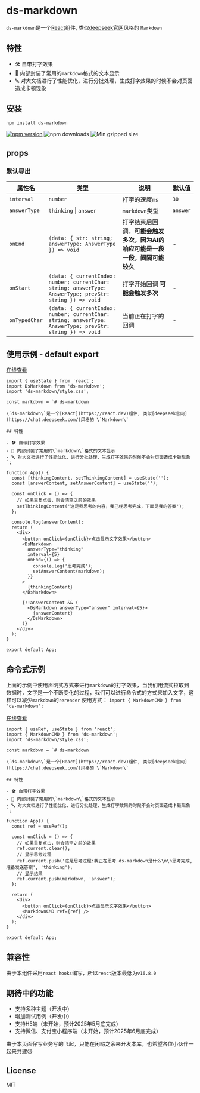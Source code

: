 # ds-markdown

`ds-markdown`是一个[React](https://react.dev)组件, 类似[deepseek官网](https://chat.deepseek.com/)风格的 `Markdown`

## 特性

- 🛠 自带打字效果
- 🦮 内部封装了常用的`markdown`格式的文本显示
- 🔤 对大文档进行了性能优化，进行分批处理，生成打字效果的时候不会对页面造成卡顿现象

## 安装

```bash
npm install ds-markdown
```

<a href="https://www.npmjs.com/package/ds-markdown"><img src="https://img.shields.io/npm/v/ds-markdown" alt="npm version"/></a>
<img src="https://img.shields.io/npm/dm/ds-markdown.svg" alt="npm downloads"/> <img src="https://img.shields.io/bundlephobia/minzip/ds-markdown" alt="Min gzipped size"/>

## props

### 默认导出

| 属性名        | 类型                                                                                                     | 说明                                                                         | 默认值   |
| ------------- | -------------------------------------------------------------------------------------------------------- | ---------------------------------------------------------------------------- | -------- |
| `interval`    | `number`                                                                                                 | 打字的速度`ms`                                                               | `30`     |
| `answerType`  | `thinking` \| `answer`                                                                                   | `markdown`类型                                                               | `answer` |
| `onEnd`       | `(data: { str: string; answerType: AnswerType }) => void`                                                | 打字结束后回调，**可能会触发多次，因为AI的响应可能是一段一段，间隔可能较久** | -        |
| `onStart`     | `(data: { currentIndex: number; currentChar: string; answerType: AnswerType; prevStr: string }) => void` | 打字开始回调 **可能会触发多次**                                              | -        |
| `onTypedChar` | `(data: { currentIndex: number; currentChar: string; answerType: AnswerType; prevStr: string }) => void` | 当前正在打字的回调                                                           | -        |

## 使用示例 - default export

[在线查看](https://stackblitz.com/edit/vitejs-vite-ddfw8avb?file=src%2FApp.tsx)

```tsx
import { useState } from 'react';
import DsMarkdown from 'ds-markdown';
import 'ds-markdown/style.css';

const markdown = `# ds-markdown

\`ds-markdown\`是一个[React](https://react.dev)组件, 类似[deepseek官网](https://chat.deepseek.com/)风格的 \`Markdown\`

## 特性

- 🛠 自带打字效果
- 🦮 内部封装了常用的\`markdown\`格式的文本显示
- 🔤 对大文档进行了性能优化，进行分批处理，生成打字效果的时候不会对页面造成卡顿现象
`;

function App() {
  const [thinkingContent, setThinkingContent] = useState('');
  const [answerContent, setAnswerContent] = useState('');

  const onClick = () => {
    // 如果重复点击，则会清空之前的效果
    setThinkingContent('这是我思考的内容，我已经思考完成，下面是我的答案');
  };

  console.log(answerContent);
  return (
    <div>
      <button onClick={onClick}>点击显示文字效果</button>
      <DsMarkdown
        answerType="thinking"
        interval={5}
        onEnd={() => {
          console.log('思考完成');
          setAnswerContent(markdown);
        }}
      >
        {thinkingContent}
      </DsMarkdown>

      {!!answerContent && (
        <DsMarkdown answerType="answer" interval={5}>
          {answerContent}
        </DsMarkdown>
      )}
    </div>
  );
}

export default App;
```

## 命令式示例

上面的示例中使用声明式方式来进行`markdown`的打字效果，当我们用流式拉取到数据时，文字是一个不断变化的过程，我们可以进行命令式的方式来加入文字，这样可以减少`markdown`的`rerender`
使用方式：
`import { MarkdownCMD } from 'ds-markdown';`

[在线查看](https://stackblitz.com/edit/vitejs-vite-2ri8kex3?file=src%2FApp.tsx)

```tsx
import { useRef, useState } from 'react';
import { MarkdownCMD } from 'ds-markdown';
import 'ds-markdown/style.css';

const markdown = `# ds-markdown

\`ds-markdown\`是一个[React](https://react.dev)组件, 类似[deepseek官网](https://chat.deepseek.com/)风格的 \`Markdown\`

## 特性

- 🛠 自带打字效果
- 🦮 内部封装了常用的\`markdown\`格式的文本显示
- 🔤 对大文档进行了性能优化，进行分批处理，生成打字效果的时候不会对页面造成卡顿现象
`;

function App() {
  const ref = useRef();

  const onClick = () => {
    // 如果重复点击，则会清空之前的效果
    ref.current.clear();
    // 显示思考过程
    ref.current.push('这是思考过程:我正在思考 ds-markdown是什么\n\n思考完成,准备发送答案', 'thinking');
    // 显示结果
    ref.current.push(markdown, 'answer');
  };

  return (
    <div>
      <button onClick={onClick}>点击显示文字效果</button>
      <MarkdownCMD ref={ref} />
    </div>
  );
}

export default App;
```

## 兼容性

由于本组件采用`react hooks`编写，所以`react`版本最低为`v16.8.0`

## 期待中的功能

- 支持多种主题（开发中）
- 增加测试用例（开发中）
- 支持H5端（未开始，预计2025年5月底完成）
- 支持微信、支付宝小程序端（未开始，预计2025年6月底完成）

由于本页面仔写业务写的飞起，只能在闲暇之余来开发本库，也希望各位小伙伴一起来共建😘

## License

MIT
